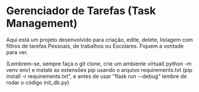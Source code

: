 # Gerenciador de Tarefas (Task Management)

Aqui está um projeto desenvolvido para criação, edite, delete, listagem com filtros de tarefas Pessoais, de trabalhos ou Escolares. Fiquem a vontade para ver.

(Lembrem-se, sempre faça o git clone, crie um ambiente virtual( python -m venv env) e instale as extensões pip usando o arquivo requirements.txt (pip install -r requirements.txt", e antes de usar "flask run --debug" lembre de rodar o código init_db.py)
